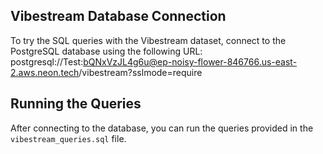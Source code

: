 ## Vibestream Database Connection

To try the SQL queries with the Vibestream dataset, connect to the PostgreSQL database using the following URL:
postgresql://Test:bQNxVzJL4g6u@ep-noisy-flower-846766.us-east-2.aws.neon.tech/vibestream?sslmode=require


## Running the Queries

After connecting to the database, you can run the queries provided in the `vibestream_queries.sql` file.
